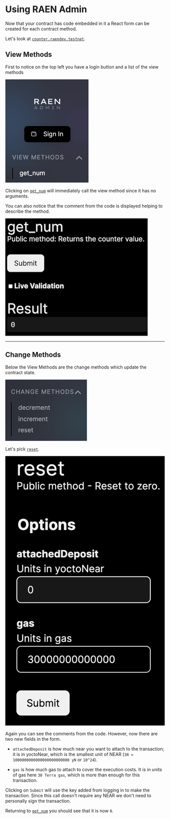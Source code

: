 # Using RAEN Admin

Now that your contract has code embedded in it a React form can be created for each contract method.

Let's look at [`counter.raendev.testnet`](https://raen.dev/admin/#/counter.raendev.testnet).


## View Methods

First to notice on the top left you have a login button and a list of the view methods

![View Methods](images/view.png)


Clicking on [`get_num`](https://raen.dev/admin/#/counter.raendev.testnet/GetNum) will immediately call the view method since it has no arguments.

You can also notice that the comment from the code is displayed helping to describe the method.

![Get Num](images/get_num.png)

---------------

## Change Methods

Below the View Methods are the change methods which update the contract state.

![Change Calls](images/change.png)

Let's pick [`reset`](https://raen.dev/admin/#/counter.raendev.testnet/Reset).


![reset](images/reset.png)


Again you can see the comments from the code. However, now there are two new fields in the form. 

- `attachedDeposit` is how much near you want to attach to the transaction; it is in yoctoNear, which is the smallest unit of NEAR (`1N = 1000000000000000000000000 yN` or `10^24`).

- `gas` is how much gas to attach to cover the execution costs. It is in units of gas here `30 Terra gas`, which is more than enough for this transaction.

Clicking on `Submit` will use the key added from logging in to make the transaction. Since this call doesn't require any NEAR we don't need to personally sign the transaction.

Returning to [`get_num`](https://raen.dev/admin/#/counter.raendev.testnet/GetNum) you should see that it is now `0`.